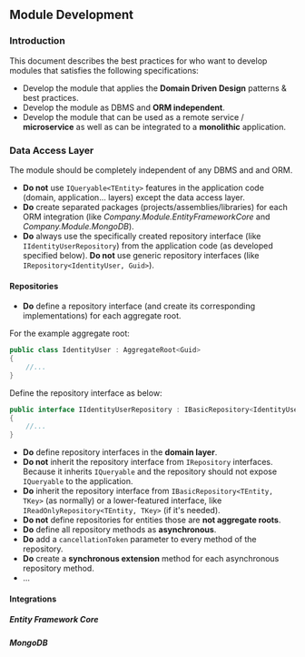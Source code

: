 ﻿## Module Development

### Introduction

This document describes the best practices for who want to develop modules that satisfies the following specifications:

* Develop the module that applies the **Domain Driven Design** patterns & best practices.
* Develop the module as DBMS and **ORM independent**.
* Develop the module that can be used as a remote service / **microservice** as well as can be integrated to a **monolithic** application.

### Data Access Layer

The module should be completely independent of any DBMS and and ORM.

- **Do not** use `IQueryable<TEntity>` features in the application code (domain, application... layers) except the data access layer.
- **Do** create separated packages (projects/assemblies/libraries) for each ORM integration (like *Company.Module.EntityFrameworkCore* and *Company.Module.MongoDB*).
- **Do** always use the specifically created repository interface (like `IIdentityUserRepository`) from the application code (as developed specified below). **Do not** use generic repository interfaces (like `IRepository<IdentityUser, Guid>`).

#### Repositories

* **Do** define a repository interface (and create its corresponding implementations) for each aggregate root.

For the example aggregate root:

````C#
public class IdentityUser : AggregateRoot<Guid>
{
    //...
}
````

Define the repository interface as below:

````C#
public interface IIdentityUserRepository : IBasicRepository<IdentityUser, Guid>
{
    //...
}
````

* **Do** define repository interfaces in the **domain layer**.
* **Do not** inherit the repository interface from `IRepository` interfaces. Because it inherits `IQueryable` and the repository should not expose `IQueryable` to the application.
* **Do** inherit the repository interface from `IBasicRepository<TEntity, TKey>` (as normally) or a lower-featured interface, like `IReadOnlyRepository<TEntity, TKey>` (if it's needed).
* **Do not** define repositories for entities those are **not aggregate roots**.
* **Do** define all repository methods as **asynchronous**.
* **Do** add a `cancellationToken` parameter to every method of the repository. 
* **Do** create a **synchronous extension** method for each asynchronous repository method.
* ...

#### Integrations

##### Entity Framework Core

##### MongoDB